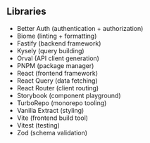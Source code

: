 ## Libraries

- Better Auth (authentication + authorization)
- Biome (linting + formatting)
- Fastify (backend framework)
- Kysely (query building)
- Orval (API client generation)
- PNPM (package manager)
- React (frontend framework)
- React Query (data fetching)
- React Router (client routing)
- Storybook (component playground)
- TurboRepo (monorepo tooling)
- Vanilla Extract (styling)
- Vite (frontend build tool)
- Vitest (testing)
- Zod (schema validation)
